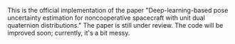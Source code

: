 This is the official implementation of the paper "Deep-learning-based pose uncertainty estimation for noncooperative spacecraft with unit dual quaternion distributions." The paper is still under review. The code will be improved soon; currently, it's a bit messy.
